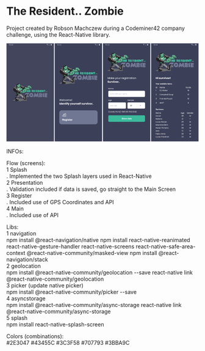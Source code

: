 # The Resident.. Zombie

Project created by Robson Machczew during a Codeminer42 company challenge, using the React-Native library.

![Alt text](https://github.com/hubosong/resident_zombie/blob/master/screens.png "Screens")

INFOs:<br/>

Flow (screens): <br/>
1 Splash <br/>
. Implemented the two Splash layers used in React-Native <br/>
2 Presentation <br/>
. Validation included if data is saved, go straight to the Main Screen <br/>
3 Register <br/>
. Included use of GPS Coordinates and API <br/>
4 Main <br/>
. Included use of API <br/>

Libs: <br/>
1 navigation <br/>
npm install @react-navigation/native
npm install react-native-reanimated react-native-gesture-handler react-native-screens react-native-safe-area-context @react-native-community/masked-view
npm install @react-navigation/stack <br/>
2 geolocation <br/>
npm install @react-native-community/geolocation --save
react-native link @react-native-community/geolocation <br/>
3 picker (update native picker) <br/>
npm install @react-native-community/picker --save <br/>
4 asyncstorage <br/>
npm install @react-native-community/async-storage
react-native link @react-native-community/async-storage <br/>
5 splash <br/>
npm install react-native-splash-screen

Colors (combinations): <br/>
#2E3047
#43455C
#3C3F58
#707793
#3BBA9C
